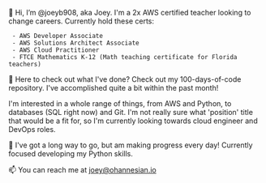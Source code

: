 👋 Hi, I’m @joeyb908, aka Joey. I'm a 2x AWS certified teacher looking to change careers. Currently hold these certs:

     - AWS Developer Associate
     - AWS Solutions Architect Associate
     - AWS Cloud Practitioner
     - FTCE Mathematics K-12 (Math teaching certificate for Florida teachers)

👀 Here to check out what I've done? Check out my 100-days-of-code repository. I've accomplished quite a bit within the past month!

I'm interested in a whole range of things, from AWS and Python, to databases (SQL right now) and Git. I'm not really sure what 'position' title that would be a fit for, so I'm currently looking towards cloud engineer and DevOps roles. 

🌱 I've got a long way to go, but am making progress every day! Currently focused developing my Python skills.

📫 You can reach me at joey@ohannesian.io

<!---
joeyb908/joeyb908 is a ✨ special ✨ repository because its `README.md` (this file) appears on your GitHub profile.
You can click the Preview link to take a look at your changes.
--->
